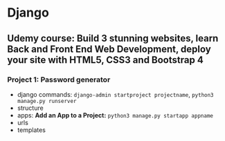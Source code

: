 # Django
## Udemy course: Build 3 stunning websites, learn Back and Front End Web Development, deploy your site with HTML5, CSS3 and Bootstrap 4
### Project 1: Password generator
- django commands:
  `django-admin startproject projectname`,
  `python3 manage.py runserver`
- structure
- apps: **Add an App to a Project:** `python3 manage.py startapp appname`
- urls
- templates
